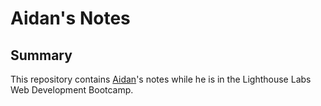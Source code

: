 # Aidan's Notes
## Summary
This repository contains [Aidan](https://github.com/aidanantony)'s notes while he is in the Lighthouse Labs Web Development Bootcamp. 
